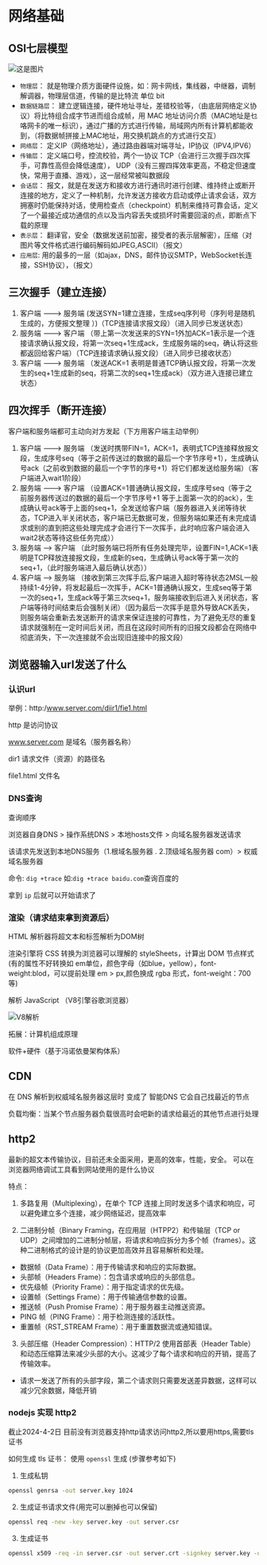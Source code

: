 # 网络基础

## OSI七层模型

 ![这是图片](/image/OSI.png "OSI模型")

 - `物理层`：
    就是物理介质方面硬件设施，如：网卡网线，集线器，中继器，调制解调器，物理层信道，传输的是比特流 单位 bit 
- `数据链路层`：
    建立逻辑连接，硬件地址寻址，差错校验等，（由底层网络定义协议）将比特组合成字节进而组合成帧，用 MAC 地址访问介质（MAC地址是乜咯网卡的唯一标识），通过广播的方式进行传输，局域网内所有计算机都能收到，（将数据帧拼接上MAC地址，用交换机跳点的方式进行交互）
- `网络层`：
    定义IP（网络地址），通过路由器端对端寻址，IP协议（IPV4,IPV6）
- `传输层`：
    定义端口号，控流校验，两个一协议 TCP（会进行三次握手四次挥手，可靠性高但会降低速度）， UDP（没有三握四挥效率更高，不稳定但速度快，常用于直播、游戏），这一层经常被叫数据段
- `会话层`：
    报文，就是在发送方和接收方进行通讯时进行创建、维持终止或断开连接的地方，定义了一种机制，允许发送方接收方启动或停止请求会话，双方拥塞时仍能保持对话，使用检查点（checkpoint）机制来维持可靠会话，定义了一个最接近成功通信的点以及当内容丢失或损坏时需要回滚的点，即断点下载的原理
- `表示层`：
    翻译官，安全（数据发送前加密，接受者的表示层解密），压缩（对图片等文件格式进行编码解码如JPEG,ASCII）（报文）
- `应用层`:
    用的最多的一层（如ajax，DNS，邮件协议SMTP，WebSocket长连接，SSH协议），（报文）

## 三次握手（建立连接）

1. 客户端 ---> 服务端 (发送SYN=1建立连接，生成seq序列号（序列号是随机生成的，方便报文整理 ）)（TCP连接请求报文段）（进入同步已发送状态）
2. 服务端 ---> 客户端 （带上第一次发送来的SYN=1外加ACK=1表示是一个连接请求确认报文段，将第一次seq+1生成ack，生成服务端的seq，确认将这些都返回给客户端）（TCP连接请求确认报文段）（进入同步已接收状态）
3. 客户端 ---> 服务端 （发送ACK=1 表明是普通TCP确认报文段，将第一次发生的seq+1生成新的seq，将第二次的seq+1生成ack）（双方进入连接已建立状态）

## 四次挥手（断开连接）

客户端和服务端都可主动向对方发起（下方用客户端主动举例）

1. 客户端 ---> 服务端 （发送时携带FIN=1，ACK=1，表明式TCP连接释放报文段，生成序号seq（等于之前传送过的数据的最后一个字节序号+1），生成确认号ack（之前收到数据的最后一个字节的序号+1）将它们都发送给服务端）（客户端进入wait1阶段）
2. 服务端 ---> 客户端 （设置ACK=1普通确认报文段，生成序号seq（等于之前服务器传送过的数据的最后一个字节序号+1 等于上面第一次的的ack），生成确认号ack等于上面的seq+1，全发送给客户端（服务器进入关闭等待状态，TCP进入半关闭状态，客户端已无数据可发，但服务端如果还有未完成请求或别的直到把这些处理完成才会进行下一次挥手，此时响应客户端会进入wait2状态等待这些任务完成））
3. 服务端 --> 客户端 （此时服务端已将所有任务处理完毕，设置FIN=1,ACK=1表明是TCP释放连接报文段，生成新的seq，生成确认号ack等于第一次的seq+1，（此时服务端进入最后确认状态））
4. 客户端 --> 服务端 （接收到第三次挥手后,客户端进入超时等待状态2MSL一般持续1-4分钟，将发起最后一次挥手，ACK=1普通确认报文，生成seq等于第一次的seq+1，生成ack等于第三次seq+1，服务端接收到后进入关闭状态，客户端等待时间结束后会强制关闭）（因为最后一次挥手是意外导致ACK丢失，则服务端会重新去发送断开的请求来保证连接的可靠性，为了避免无尽的重复请求就强制在一定时间后关闭，而且在这段时间所有的旧报文段都会在网络中彻底消失，下一次连接就不会出现旧连接中的报文段）

## 浏览器输入url发送了什么

### 认识url

举例：http:/www.server.com/diir1/fie1.html

http 是访问协议

www.server.com 是域名（服务器名称）

dir1 请求文件（资源）的路径名

file1.html 文件名

### DNS查询

查询顺序

浏览器自身DNS > 操作系统DNS > 本地hosts文件 > 向域名服务器发送请求

该请求先发送到本地DNS服务（1.根域名服务器 . 2.顶级域名服务器 com）> 权威域名服务器

命令: `dig +trace`
如:`dig +trace baidu.com`查询百度的

拿到 `ip` 后就可以开始请求了

### 渲染（请求结束拿到资源后）

HTML 解析器将超文本和标签解析为DOM树 

渲染引擎将 CSS 转换为浏览器可以理解的 styleSheets，计算出 DOM 节点样式 (有的属性不好转换如 em单位，颜色字母（如blue，yellow），font-weight:blod，可以提前处理 em > px,颜色换成 rgba 形式，font-weight：700 等)

解析 JavaScript （V8引擎谷歌浏览器）

![V8解析](/image/v8.png "V8解析流程图")

拓展：计算机组成原理

软件+硬件（基于冯诺依曼架构体系）

## CDN

在 DNS 解析到权威域名服务器这层时 变成了 智能DNS 它会自己找最近的节点

负载均衡：当某个节点服务器负载很高时会吧新的请求给最近的其他节点进行处理


## http2

最新的超文本传输协议，目前还未全面采用，更高的效率，性能，安全。
可以在浏览器网络调试工具看到网站使用的是什么协议

特点：

1. 多路复用（Multiplexing），在单个 TCP 连接上同时发送多个请求和响应，可以避免建立多个连接，减少网络延迟，提高效率

2. 二进制分帧（Binary Framing，在应用层（HTPP2）和传输层（TCP or UDP）之间增加的二进制分帧层，将请求和响应拆分为多个帧（frames）。这种二进制格式的设计是的协议更加高效并且容易解析和处理。
 - 数据帧（Data Frame）：用于传输请求和响应的实际数据。
 - 头部帧（Headers Frame）：包含请求或响应的头部信息。
 - 优先级帧（Priority Frame）：用于指定请求的优先级。
 - 设置帧（Settings Frame）：用于传输通信参数的设置。
 - 推送帧（Push Promise Frame）：用于服务器主动推送资源。
 - PING 帧（PING Frame）：用于检测连接的活跃性。
 - 重置帧（RST_STREAM Frame）：用于重置数据流或通知错误。

3. 头部压缩（Header Compression）：HTTP/2 使用首部表（Header Table）和动态压缩算法来减少头部的大小。这减少了每个请求和响应的开销，提高了传输效率。
- 请求一发送了所有的头部字段，第二个请求则只需要发送差异数据，这样可以减少冗余数据，降低开销


### nodejs 实现 http2

截止2024-4-2日 目前没有浏览器支持http请求访问http2,所以要用https,需要tls证书

如何生成 tls 证书：
使用 `openssl` 生成 (步骤参考如下)
1. 生成私钥 
```sh
openssl genrsa -out server.key 1024
```
2. 生成证书请求文件(用完可以删掉也可以保留)
```sh
openssl req -new -key server.key -out server.csr
```
3. 生成证书
```sh
openssl x509 -req -in server.csr -out server.crt -signkey server.key -days 3650
```